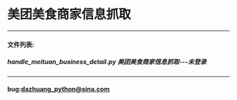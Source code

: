 # 美团美食商家信息抓取 
***
#### 文件列表:
#####  handle_meituan_business_detail.py 美团美食商家信息抓取---未登录
***
#### bug:dazhuang_python@sina.com

